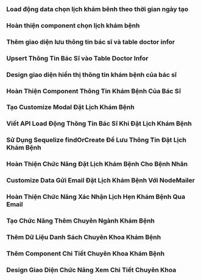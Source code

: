 ### Load động data chọn lịch khám bênh theo thời gian ngày tạo

### Hoàn thiện component chọn lịch khám bệnh

### Thêm giao diện lưu thông tin bác sĩ và table doctor infor

### Upsert Thông Tin Bác Sĩ vào Table Doctor Infor

### Design giao diện hiển thị thông tin khám bệnh của bác sĩ

### Hoàn Thiện Component Thông Tin Khám Bệnh Của Bác Sĩ

### Tạo Customize Modal Đặt Lịch Khám Bệnh

### Viết API Load Động Thông Tin Bác Sĩ Khi Đặt Lịch Khám Bệnh

### Sử Dụng Sequelize findOrCreate Để Lưu Thông Tin Đặt Lịch Khám Bệnh

### Hoàn Thiện Chức Năng Đặt Lịch Khám Bệnh Cho Bệnh Nhân

### Customize Data Gửi Email Đặt Lịch Khám Bệnh Với NodeMailer

### Hoàn Thiện Chức Năng Xác Nhận Lịch Hẹn Khám Bệnh Qua Email

### Tạo Chức Năng Thêm Chuyên Ngành Khám Bệnh

### Thêm Dữ Liệu Danh Sách Chuyên Khoa Khám Bệnh

### Thêm Component Chi Tiết Chuyên Khoa Khám Bệnh

### Design Giao Diện Chức Năng Xem Chi Tiết Chuyên Khoa
